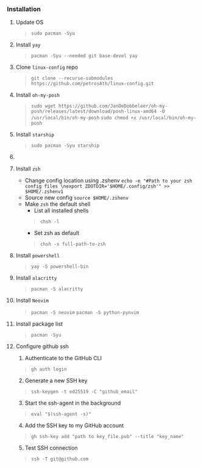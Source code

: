 ### Installation
1. Update OS
    >`sudo pacman -Syu`
3. Install `yay`
    >`pacman -Syu --needed git base-devel yay`
4. Clone `linux-config` repo
    >`git clone --recurse-submodules https://github.com/petrosAth/linux-config.git`
5. Install `oh-my-posh`
    >`sudo wget https://github.com/JanDeDobbeleer/oh-my-posh/releases/latest/download/posh-linux-amd64 -O /usr/local/bin/oh-my-posh`
    >`sudo chmod +x /usr/local/bin/oh-my-posh`
6. Install `starship`
    >`sudo pacman -Syu starship`
7.
8. Install `zsh`
    - Change config location using .zshenv
    `echo -e "#Path to your zsh config files \nexport ZDOTDIR='$HOME/.config/zsh'" >> $HOME/.zshenv1`
    - Source new config
    `source $HOME/.zshenv`
    - Make `zsh` the default shell
        - List all installed shells
        >`chsh -l`
        - Set zsh as default
        >`chsh -s full-path-to-zsh`
9. Install `powershell`
    >`yay -S powershell-bin`
11. Install `alacritty`
    >`pacman -S alacritty`
10. Install `Neovim`
    >`pacman -S neovim`
    >`pacman -S python-pynvim`
12. Install package list
    >`pacman -Syu`

13. Configure github ssh
    1. Authenticate to the GitHub CLI
    >`gh auth login`
    2. Generate a new SSH key
    >`ssh-keygen -t ed25519 -C "github_email"`
    3. Start the ssh-agent in the background
    >`eval "$(ssh-agent -s)"`
    4. Add the SSH key to my GitHub account
    >`gh ssh-key add "path to key_file.pub" --title "key_name"`
    5. Test SSH connection
    >`ssh -T git@github.com`
